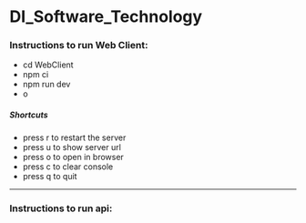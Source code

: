 # DI_Software_Technology

### Instructions to run Web Client:  
- cd WebClient  
- npm ci  
- npm run dev  
- o  

##### Shortcuts  
- press r to restart the server  
- press u to show server url  
- press o to open in browser  
- press c to clear console  
- press q to quit  

------  

### Instructions to run api:    
